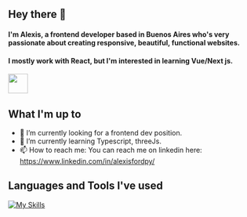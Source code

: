 ## Hey there 👋

#### I'm Alexis, a frontend developer based in Buenos Aires who's very passionate about creating responsive, beautiful, functional websites.

#### I mostly work with React, but I'm interested in learning Vue/Next js.

<p align="left">
  <a href="https://www.linkedin.com/in/alexisfordpy/" target="blank"><img align="center" src="https://img.icons8.com/color/2x/linkedin.png" alt="" height="40" width="40" /></a>
</p>


## What I'm up to

- 🔭 I’m currently looking for a frontend dev position.
- 🌱 I’m currently learning Typescript, threeJs.
- 📫 How to reach me: You can reach me on linkedin here: https://www.linkedin.com/in/alexisfordpy/

## Languages and Tools I've used

[![My Skills](https://skills.thijs.gg/icons?i=js,react,nodejs,python,tailwind,html,css,express,mysql)](https://skills.thijs.gg)



<!--
**Ehrgein/Ehrgein** is a ✨ _special_ ✨ repository because its `README.md` (this file) appears on your GitHub profile.

Here are some ideas to get you started:

- 🔭 I’m currently working on ...
- 🌱 I’m currently learning ...
- 👯 I’m looking to collaborate on ...
- 🤔 I’m looking for help with ...
- 💬 Ask me about ...
- 📫 How to reach me: ...
- 😄 Pronouns: ...
- ⚡ Fun fact: ...
-->
